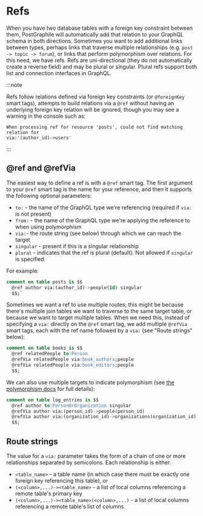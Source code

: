 # Refs

When you have two database tables with a foreign key constraint between them,
PostGraphile will automatically add that relation to your GraphQL schema in
both directions. Sometimes you want to add additional links between types,
perhaps links that traverse multiple relationships (e.g.
`post -> topic -> forum`), or links that perform polymorphism over relations.
For this need, we have refs. Refs are uni-directional (they do not
automatically create a reverse field) and may be plural or singular. Plural
refs support both list and connection interfaces in GraphQL.

:::note

Refs follow relations defined via foreign key constraints (or
`@foreignKey` smart tags), attempts to build relations via a `@ref`
without having an underlying foreign key relation will be ignored, though you
may see a warning in the console such as:

```
When processing ref for resource 'posts', could not find matching relation for
via:'(author_id)->users'
```

:::

## @ref and @refVia

The easiest way to define a ref is with a `@ref` smart tag. The first argument to your `@ref` smart tag
is the name for your reference, and then it supports the following optional parameters:

- `to:` - the name of the GraphQL type we're referencing (required if `via:` is not present)
- `from:` - the name of the GraphQL type we're applying the reference to when using polymorphism
- `via:`- the route string (see below) through which we can reach the target
- `singular` - present if this is a singular relationship
- `plural` - indicates that the ref is plural (default). Not allowed if
  `singular` is specified.

For example:

```sql
comment on table posts is $$
  @ref author via:(author_id)->people(id) singular
  $$;`
```

Sometimes we want a ref to use multiple routes; this might be because there's
multiple join tables we want to traverse to the same target table, or because
we want to target multiple tables. When we need this, instead of specifying a
`via:` directly on the `@ref` smart tag, we add multiple `@refVia` smart tags,
each with the ref name followed by a `via:` (see "Route strings" below):

```sql
comment on table books is $$
  @ref relatedPeople to:Person
  @refVia relatedPeople via:book_authors;people
  @refVia relatedPeople via:book_editors;people
  $$;
```

We can also use multiple targets to indicate polymorphism (see [the polymorphism
docs](./polymorphism) for full details):

```sql
comment on table log_entries is $$
  @ref author to:PersonOrOrganization singular
  @refVia author via:(person_id)->people(person_id)
  @refVia author via:(organization_id)->organizations(organization_id)
  $$;
```

## Route strings

The value for a `via:` parameter takes the form of a chain of one or more
relationships separated by semicolons. Each relationship is either:

- `<table_name>` - a table name (in which case there must be exactly one
  foreign key referencing this table), or
- `(<column>,...)-><table_name>` - a list of local columns referencing a
  remote table's primary key
- `(<column>,...)-><table_name>(<column>,...)` - a list of local columns
  referencing a remote table's list of columns

